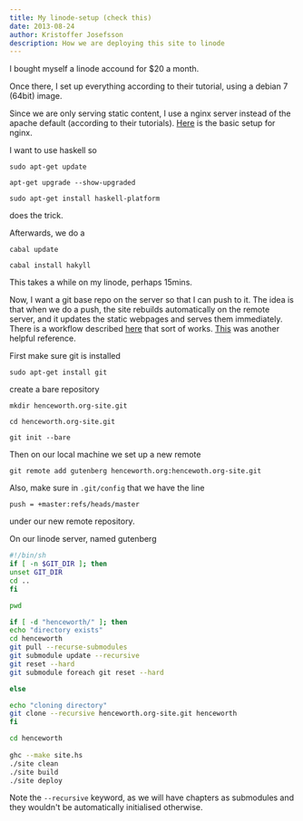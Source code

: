 ```yaml
---
title: My linode-setup (check this)
date: 2013-08-24
author: Kristoffer Josefsson
description: How we are deploying this site to linode
---
```


I bought myself a linode accound for $20 a month.

Once there, I set up everything according to their tutorial, using a debian 7 (64bit) image. 

Since we are only serving static content, I use a nginx server instead of the apache default (according to their tutorials). [Here](https://library.linode.com/web-servers/nginx/configuration/basic) is the basic setup for nginx.

I want to use haskell so

    sudo apt-get update

    apt-get upgrade --show-upgraded

    sudo apt-get install haskell-platform

does the trick.

Afterwards, we do a 

    cabal update

    cabal install hakyll

This takes a while on my linode, perhaps 15mins.

Now, I want a git base repo on the server so that I can push to it. The idea is that when we do a push, the site rebuilds automatically on the remote server, and it updates the static webpages and serves them immediately. There is a workflow described [here](http://chrisdone.com/posts/hakyll-and-git-for-you-blog) that sort of works. [This](https://benjeffrey.com/posts/building-benjeffrey.com-with-hakyll) was another helpful reference.

First make sure git is installed

    sudo apt-get install git

create a bare repository

    mkdir henceworth.org-site.git

    cd henceworth.org-site.git

    git init --bare

Then on our local machine we set up a new remote

    git remote add gutenberg henceworth.org:hencewoth.org-site.git

Also, make sure in `.git/config` that we have the line

    push = +master:refs/heads/master

under our new remote repository.

On our linode server, named gutenberg

```bash
#!/bin/sh
if [ -n $GIT_DIR ]; then
unset GIT_DIR
cd ..
fi

pwd

if [ -d "henceworth/" ]; then
echo "directory exists"
cd henceworth
git pull --recurse-submodules
git submodule update --recursive
git reset --hard
git submodule foreach git reset --hard

else

echo "cloning directory"
git clone --recursive henceworth.org-site.git henceworth
fi

cd henceworth
  
ghc --make site.hs 
./site clean
./site build
./site deploy
```

Note the `--recursive` keyword, as we will have chapters as submodules and they wouldn't be automatically initialised otherwise.